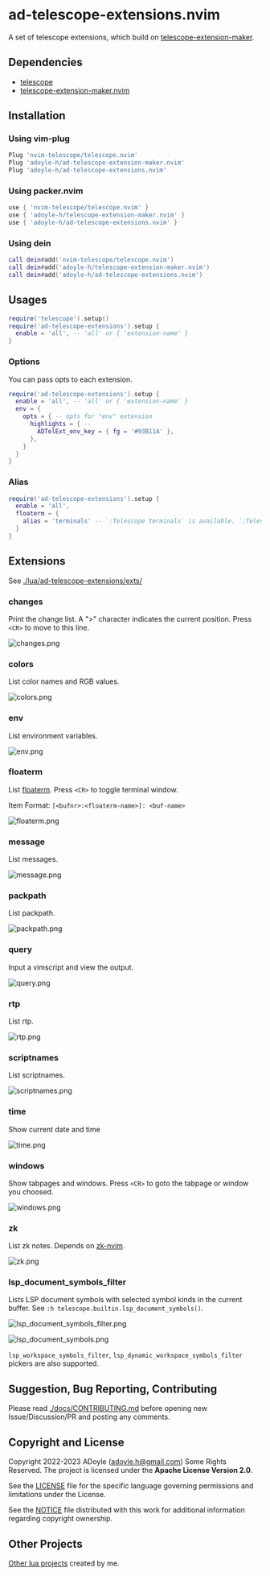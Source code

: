 # ad-telescope-extensions.nvim

A set of telescope extensions, which build on [telescope-extension-maker](https://github.com/adoyle-h/telescope-extension-maker.nvim).

## Dependencies

- [telescope](https://github.com/nvim-telescope/telescope.nvim)
- [telescope-extension-maker.nvim](https://github.com/adoyle-h/telescope-extension-maker.nvim)

## Installation

### Using vim-plug

```lua
Plug 'nvim-telescope/telescope.nvim'
Plug 'adoyle-h/ad-telescope-extension-maker.nvim'
Plug 'adoyle-h/ad-telescope-extensions.nvim'
```

### Using packer.nvim

```lua
use { 'nvim-telescope/telescope.nvim' }
use { 'adoyle-h/telescope-extension-maker.nvim' }
use { 'adoyle-h/ad-telescope-extensions.nvim' }
```

### Using dein

```lua
call dein#add('nvim-telescope/telescope.nvim')
call dein#add('adoyle-h/telescope-extension-maker.nvim')
call dein#add('adoyle-h/ad-telescope-extensions.nvim')
```

## Usages

```lua
require('telescope').setup()
require('ad-telescope-extensions').setup {
  enable = 'all', -- 'all' or { 'extension-name' }
}
```

### Options

You can pass opts to each extension.

```lua
require('ad-telescope-extensions').setup {
  enable = 'all', -- 'all' or { 'extension-name' }
  env = {
    opts = { -- opts for "env" extension
      highlights = { --
        ADTelExt_env_key = { fg = '#93B11A' },
      },
    }
  }
}
```

### Alias

```lua
require('ad-telescope-extensions').setup {
  enable = 'all',
  floaterm = {
    alias = 'terminals' -- `:Telescope terminals` is available. `:Telescope floaterm` is unavailable.
  }
}
```

## Extensions

See [./lua/ad-telescope-extensions/exts/](./lua/ad-telescope-extensions/exts)

### changes

Print the change list.  A ">" character indicates the current position.
Press `<CR>` to move to this line.

![changes.png](https://media.githubusercontent.com/media/adoyle-h/_imgs/master/github/ad-telescope-extensions.nvim/changes.png)

### colors

List color names and RGB values.

![colors.png](https://media.githubusercontent.com/media/adoyle-h/_imgs/master/github/ad-telescope-extensions.nvim/colors.png)

### env

List environment variables.

![env.png](https://media.githubusercontent.com/media/adoyle-h/_imgs/master/github/ad-telescope-extensions.nvim/env.png)

### floaterm

List [floaterm](https://github.com/voldikss/vim-floaterm). Press `<CR>` to toggle terminal window.

Item Format: `[<bufnr>:<floaterm-name>]: <buf-name>`

![floaterm.png](https://media.githubusercontent.com/media/adoyle-h/_imgs/master/github/ad-telescope-extensions.nvim/floaterm.png)

### message

List messages.

![message.png](https://media.githubusercontent.com/media/adoyle-h/_imgs/master/github/ad-telescope-extensions.nvim/message.png)

### packpath

List packpath.

![packpath.png](https://media.githubusercontent.com/media/adoyle-h/_imgs/master/github/ad-telescope-extensions.nvim/packpath.png)

### query

Input a vimscript and view the output.

![query.png](https://media.githubusercontent.com/media/adoyle-h/_imgs/master/github/ad-telescope-extensions.nvim/query.png)

### rtp

List rtp.

![rtp.png](https://media.githubusercontent.com/media/adoyle-h/_imgs/master/github/ad-telescope-extensions.nvim/rtp.png)

### scriptnames

List scriptnames.

![scriptnames.png](https://media.githubusercontent.com/media/adoyle-h/_imgs/master/github/ad-telescope-extensions.nvim/scriptnames.png)

### time

Show current date and time

![time.png](https://media.githubusercontent.com/media/adoyle-h/_imgs/master/github/ad-telescope-extensions.nvim/time.png)

### windows

Show tabpages and windows. Press `<CR>` to goto the tabpage or window you choosed.

![windows.png](https://media.githubusercontent.com/media/adoyle-h/_imgs/master/github/ad-telescope-extensions.nvim/windows.png)

### zk

List zk notes. Depends on [zk-nvim](https://github.com/mickael-menu/zk-nvim).

![zk.png](https://media.githubusercontent.com/media/adoyle-h/_imgs/master/github/ad-telescope-extensions.nvim/zk.png)

### lsp_document_symbols_filter

Lists LSP document symbols with selected symbol kinds in the current buffer. See `:h telescope.builtin.lsp_document_symbols()`.

![lsp_document_symbols_filter.png](https://media.githubusercontent.com/media/adoyle-h/_imgs/master/github/ad-telescope-extensions.nvim/lsp_document_symbols_filter.png)

![lsp_document_symbols.png](https://media.githubusercontent.com/media/adoyle-h/_imgs/master/github/ad-telescope-extensions.nvim/lsp_document_symbols.png)

`lsp_workspace_symbols_filter`, `lsp_dynamic_workspace_symbols_filter` pickers are also supported.

## Suggestion, Bug Reporting, Contributing

Please read [./docs/CONTRIBUTING.md](./docs/CONTRIBUTING.md) before opening new Issue/Discussion/PR and posting any comments.

## Copyright and License

Copyright 2022-2023 ADoyle (adoyle.h@gmail.com) Some Rights Reserved.
The project is licensed under the **Apache License Version 2.0**.

See the [LICENSE][] file for the specific language governing permissions and limitations under the License.

See the [NOTICE][] file distributed with this work for additional information regarding copyright ownership.

## Other Projects

[Other lua projects](https://github.com/adoyle-h?tab=repositories&q=&type=source&language=lua&sort=stargazers) created by me.


<!-- Links -->

[LICENSE]: ./LICENSE
[NOTICE]: ./NOTICE
[tags]: https://github.com/adoyle-h/ad-telescope-extensions.nvim/tags
[issue]: https://github.com/adoyle-h/ad-telescope-extensions.nvim/issues

